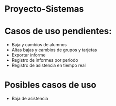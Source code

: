 # Proyecto-Sistemas

# Casos de uso pendientes:
- Baja y cambios de alumnos
- Altas bajas y cambios de grupos y tarjetas
- Exportar informe
- Registro de informes por periodo
- Registro de asistencia en tiempo real

# Posibles casos de uso
- Baja de asistencia
